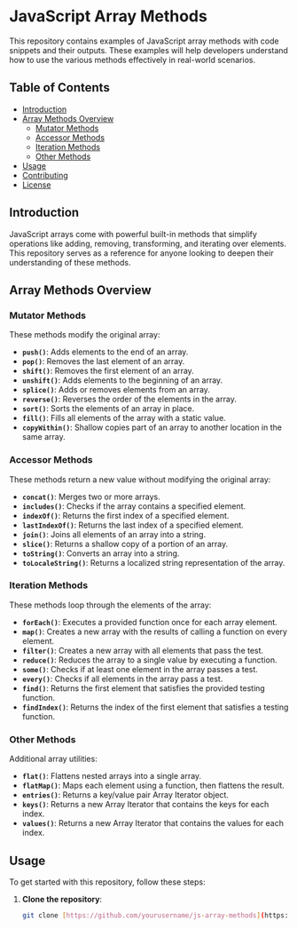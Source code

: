 # JavaScript Array Methods

This repository contains examples of JavaScript array methods with code snippets and their outputs. These examples will help developers understand how to use the various methods effectively in real-world scenarios.

## Table of Contents
- [Introduction](#introduction)
- [Array Methods Overview](#array-methods-overview)
  - [Mutator Methods](#mutator-methods)
  - [Accessor Methods](#accessor-methods)
  - [Iteration Methods](#iteration-methods)
  - [Other Methods](#other-methods)
- [Usage](#usage)
- [Contributing](#contributing)
- [License](#license)

## Introduction

JavaScript arrays come with powerful built-in methods that simplify operations like adding, removing, transforming, and iterating over elements. This repository serves as a reference for anyone looking to deepen their understanding of these methods.

## **Array Methods Overview**

### **Mutator Methods**
These methods modify the original array:

- **`push()`**: Adds elements to the end of an array.
- **`pop()`**: Removes the last element of an array.
- **`shift()`**: Removes the first element of an array.
- **`unshift()`**: Adds elements to the beginning of an array.
- **`splice()`**: Adds or removes elements from an array.
- **`reverse()`**: Reverses the order of the elements in the array.
- **`sort()`**: Sorts the elements of an array in place.
- **`fill()`**: Fills all elements of the array with a static value.
- **`copyWithin()`**: Shallow copies part of an array to another location in the same array.

### **Accessor Methods**
These methods return a new value without modifying the original array:

- **`concat()`**: Merges two or more arrays.
- **`includes()`**: Checks if the array contains a specified element.
- **`indexOf()`**: Returns the first index of a specified element.
- **`lastIndexOf()`**: Returns the last index of a specified element.
- **`join()`**: Joins all elements of an array into a string.
- **`slice()`**: Returns a shallow copy of a portion of an array.
- **`toString()`**: Converts an array into a string.
- **`toLocaleString()`**: Returns a localized string representation of the array.

### **Iteration Methods**
These methods loop through the elements of the array:

- **`forEach()`**: Executes a provided function once for each array element.
- **`map()`**: Creates a new array with the results of calling a function on every element.
- **`filter()`**: Creates a new array with all elements that pass the test.
- **`reduce()`**: Reduces the array to a single value by executing a function.
- **`some()`**: Checks if at least one element in the array passes a test.
- **`every()`**: Checks if all elements in the array pass a test.
- **`find()`**: Returns the first element that satisfies the provided testing function.
- **`findIndex()`**: Returns the index of the first element that satisfies a testing function.

### **Other Methods**
Additional array utilities:

- **`flat()`**: Flattens nested arrays into a single array.
- **`flatMap()`**: Maps each element using a function, then flattens the result.
- **`entries()`**: Returns a key/value pair Array Iterator object.
- **`keys()`**: Returns a new Array Iterator that contains the keys for each index.
- **`values()`**: Returns a new Array Iterator that contains the values for each index.

## **Usage**

To get started with this repository, follow these steps:

1. **Clone the repository**:
   ```bash
   git clone [https://github.com/yourusername/js-array-methods](https://github.com/Rammrdvi/Javascript_array_methods).git

